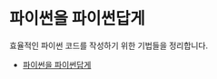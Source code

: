 # 파이썬을 파이썬답게
효율적인 파이썬 코드를 작성하기 위한 기법들을 정리합니다.   

- [파이썬을 파이썬답게](https://programmers.co.kr/learn/courses/4008)
